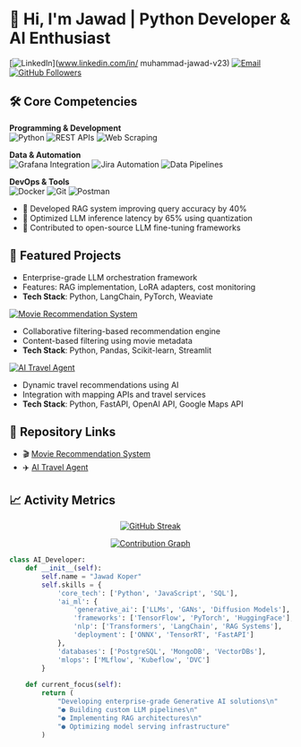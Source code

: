 # 👋 Hi, I'm Jawad | Python Developer & AI Enthusiast

[![LinkedIn](https://img.shields.io/badge/LinkedIn-Connect-%230A66C2?style=flat-square&logo=linkedin)](www.linkedin.com/in/
muhammad-jawad-v23)
[![Email](https://img.shields.io/badge/Email-Contact%20Me-%23EA4335?style=flat-square&logo=gmail)](mailto:jawad.koper@gmail.com)
[![GitHub Followers](https://img.shields.io/github/followers/jawad097?label=Follow&style=social)](https://github.com/jawad097)

## 🛠️ Core Competencies

**Programming & Development**  
![Python](https://img.shields.io/badge/Python-Expert-%233776AB?logo=python)
![REST APIs](https://img.shields.io/badge/REST_API-Development-%2300B4D8?logo=fastapi)
![Web Scraping](https://img.shields.io/badge/Web_Scraping-Advanced-%23007ACC?logo=python)

**Data & Automation**  
![Grafana Integration](https://img.shields.io/badge/Grafana-Dashboarding-%23F46800?logo=grafana)
![Jira Automation](https://img.shields.io/badge/Jira-Integration-%230052CC?logo=jira)
![Data Pipelines](https://img.shields.io/badge/ETL-Pipelines-%23FF6F00?logo=apachespark)

**DevOps & Tools**  
![Docker](https://img.shields.io/badge/Docker-Containerization-%232496ED?logo=docker)
![Git](https://img.shields.io/badge/Git-Version_Control-%23F05032?logo=git)
![Postman](https://img.shields.io/badge/Postman-API_Testing-%23FF6C37?logo=postman)

- 🧠 Developed RAG system improving query accuracy by 40%
- 🤖 Optimized LLM inference latency by 65% using quantization
- 📜 Contributed to open-source LLM fine-tuning frameworks

## 🚀 Featured Projects
- Enterprise-grade LLM orchestration framework
- Features: RAG implementation, LoRA adapters, cost monitoring
- **Tech Stack**: Python, LangChain, PyTorch, Weaviate

[![Movie Recommendation System](https://github-readme-stats.vercel.app/api/pin/?username=jawad097&repo=Movie-Recommendation-System&theme=dark)](https://github.com/jawad097/Movie-Recommendation-System)
- Collaborative filtering-based recommendation engine
- Content-based filtering using movie metadata
- **Tech Stack**: Python, Pandas, Scikit-learn, Streamlit

[![AI Travel Agent](https://github-readme-stats.vercel.app/api/pin/?username=jawad097&repo=AI-Travel-Agent&theme=dark)](https://github.com/jawad097/AI-Travel-Agent)
- Dynamic travel recommendations using AI
- Integration with mapping APIs and travel services
- **Tech Stack**: Python, FastAPI, OpenAI API, Google Maps API

## 🔗 Repository Links
- 🎬 [Movie Recommendation System](https://github.com/jawad097/Movie-Recommendation-System)
- ✈️ [AI Travel Agent](https://github.com/jawad097/AI-Travel-Agent)

## 📈 Activity Metrics

<div align="center">

[![GitHub Streak](https://streak-stats.demolab.com/?user=jawad097&theme=dark)](https://git.io/streak-stats)

[![Contribution Graph](https://activity-graph.herokuapp.com/graph?username=jawad097&theme=react-dark&hide_border=true)](https://github.com/jawad097)

</div>

```python
class AI_Developer:
    def __init__(self):
        self.name = "Jawad Koper"
        self.skills = {
            'core_tech': ['Python', 'JavaScript', 'SQL'],
            'ai_ml': {
                'generative_ai': ['LLMs', 'GANs', 'Diffusion Models'],
                'frameworks': ['TensorFlow', 'PyTorch', 'HuggingFace'],
                'nlp': ['Transformers', 'LangChain', 'RAG Systems'],
                'deployment': ['ONNX', 'TensorRT', 'FastAPI']
            },
            'databases': ['PostgreSQL', 'MongoDB', 'VectorDBs'],
            'mlops': ['MLflow', 'Kubeflow', 'DVC']
        }
    
    def current_focus(self):
        return (
            "Developing enterprise-grade Generative AI solutions\n"
            "● Building custom LLM pipelines\n"
            "● Implementing RAG architectures\n"
            "● Optimizing model serving infrastructure"
        )
